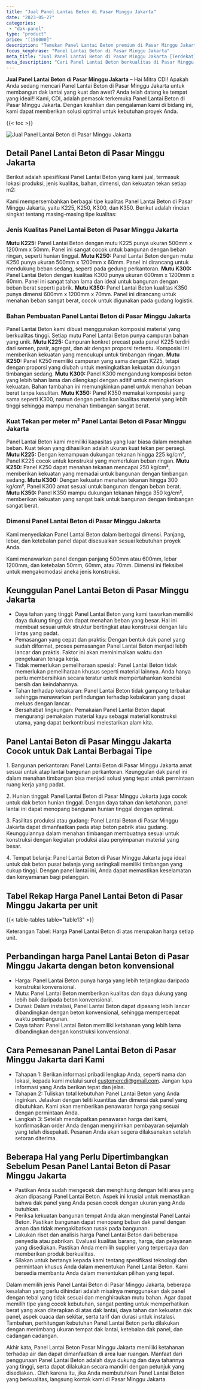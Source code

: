 ```yaml
---
title: "Jual Panel Lantai Beton di Pasar Minggu Jakarta"
date: "2023-05-27"
categories:
 - "dak-panel"
type: "product"
price: "[150000]"
description: "Temukan Panel Lantai Beton premium di Pasar Minggu Jakarta. Solusi ideal untuk proyek konstruksi dengan kualitas unggul, Panel Lantai Beton memberikan ketahanan optimal untuk proyek pembangunan. Konsultasi gratis."
focus_keyphrase: "Panel Lantai Beton di Pasar Minggu Jakarta"
meta_title: "Jual Panel Lantai Beton di Pasar Minggu Jakarta [Terdekat] - CDI"
meta_description: "Cari Panel Lantai Beton berkualitas di Pasar Minggu Jakarta?. Tersedia Panel Lantai Beton premium untuk proyek konstruksi. Promo menarik hanya di sini."
---
```


**Jual Panel Lantai Beton di Pasar Minggu Jakarta** – Hai Mitra CDI! Apakah Anda sedang mencari Panel Lantai Beton di Pasar Minggu Jakarta untuk membangun dak lantai yang kuat dan awet? Anda telah datang ke tempat yang ideal!! Kami, CDI, adalah pemasok terkemuka Panel Lantai Beton di Pasar Minggu Jakarta. Dengan keahlian dan pengalaman kami di bidang ini, kami dapat memberikan solusi optimal untuk kebutuhan proyek Anda.

{{< toc >}}

![Jual Panel Lantai Beton di Pasar Minggu Jakarta](/images/dak-panel/dak-panel-05.jpg)

## Detail Panel Lantai Beton di Pasar Minggu Jakarta

Berikut adalah spesifikasi Panel Lantai Beton yang kami jual, termasuk lokasi produksi, jenis kualitas, bahan, dimensi, dan kekuatan tekan setiap m2:

Kami mempersembahkan berbagai tipe kualitas Panel Lantai Beton di Pasar Minggu Jakarta, yaitu K225, K250, K300, dan K350. Berikut adalah rincian singkat tentang masing-masing tipe kualitas:

### Jenis Kualitas Panel Lantai Beton di Pasar Minggu Jakarta

**Mutu K225:** Panel Lantai Beton dengan mutu K225 punya ukuran 500mm x 1200mm x 50mm. Panel ini sangat cocok untuk bangunan dengan beban ringan, seperti hunian tinggal.
**Mutu K250:** Panel Lantai Beton dengan mutu K250 punya ukuran 500mm x 1200mm x 60mm. Panel ini dirancang untuk mendukung beban sedang, seperti pada gedung perkantoran.
**Mutu K300:** Panel Lantai Beton dengan kualitas K300 punya ukuran 600mm x 1200mm x 60mm. Panel ini sangat tahan lama dan ideal untuk bangunan dengan beban berat seperti pabrik.
**Mutu K350:** Panel Lantai Beton kualitas K350 punya dimensi 600mm x 1200mm x 70mm. Panel ini dirancang untuk menahan beban sangat berat, cocok untuk digunakan pada gudang logistik.

### Bahan Pembuatan Panel Lantai Beton di Pasar Minggu Jakarta

Panel Lantai Beton kami dibuat menggunakan komposisi material yang berkualitas tinggi. Setiap mutu Panel Lantai Beton punya campuran bahan yang unik.
**Mutu K225:** Campuran konkret precast pada panel K225 terdiri dari semen, pasir, agregat, dan air dengan proporsi tertentu. Komposisi ini memberikan kekuatan yang mencukupi untuk timbangan ringan.
**Mutu K250:** Panel K250 memiliki campuran yang sama dengan K225, tetapi dengan proporsi yang diubah untuk meningkatkan kekuatan dukungan timbangan sedang.
**Mutu K300:** Panel K300 mengandung komposisi beton yang lebih tahan lama dan dilengkapi dengan aditif untuk meningkatkan kekuatan. Bahan tambahan ini memungkinkan panel untuk menahan beban berat tanpa kesulitan.
**Mutu K350:** Panel K350 memakai komposisi yang sama seperti K300, namun dengan perbaikan kualitas material yang lebih tinggi sehingga mampu menahan timbangan sangat berat.

### Kuat Tekan per meter m² Panel Lantai Beton di Pasar Minggu Jakarta

Panel Lantai Beton kami memiliki kapasitas yang luar biasa dalam menahan beban. Kuat tekan yang dihasilkan adalah ukuran kuat tekan per persegi.
**Mutu K225:** Dengan kemampuan dukungan tekanan hingga 225 kg/cm², Panel K225 cocok untuk konstruksi yang memerlukan beban ringan.
**Mutu K250:** Panel K250 dapat menahan tekanan mencapai 250 kg/cm², memberikan kekuatan yang memadai untuk bangunan dengan timbangan sedang.
**Mutu K300:** Dengan kekuatan menahan tekanan hingga 300 kg/cm², Panel K300 amat sesuai untuk bangunan dengan beban berat.
**Mutu K350:** Panel K350 mampu dukungan tekanan hingga 350 kg/cm², memberikan kekuatan yang sangat baik untuk bangunan dengan timbangan sangat berat.

### Dimensi Panel Lantai Beton di Pasar Minggu Jakarta

Kami menyediakan Panel Lantai Beton dalam berbagai dimensi. Panjang, lebar, dan ketebalan panel dapat disesuaikan sesuai kebutuhan proyek Anda.

Kami menawarkan panel dengan panjang 500mm atau 600mm, lebar 1200mm, dan ketebalan 50mm, 60mm, atau 70mm. Dimensi ini fleksibel untuk mengakomodasi aneka jenis konstruksi.

## Keunggulan Panel Lantai Beton di Pasar Minggu Jakarta

*   Daya tahan yang tinggi: Panel Lantai Beton yang kami tawarkan memiliki daya dukung tinggi dan dapat menahan beban yang besar. Hal ini membuat sesuai untuk struktur bertingkat atau konstruksi dengan lalu lintas yang padat.
*   Pemasangan yang cepat dan praktis: Dengan bentuk dak panel yang sudah diformat, proses pemasangan Panel Lantai Beton menjadi lebih lancar dan praktis. Faktor ini akan meminimalkan waktu dan pengeluaran tenaga kerja.
*   Tidak memerlukan pemeliharaan spesial: Panel Lantai Beton tidak memerlukan pemeliharaan khusus seperti material lainnya. Anda hanya perlu membersihkan secara teratur untuk mempertahankan kondisi bersih dan keindahannya.
*   Tahan terhadap kebakaran: Panel Lantai Beton tidak gampang terbakar sehingga menawarkan perlindungan terhadap kebakaran yang dapat meluas dengan lancar.
*   Bersahabat lingkungan: Pemakaian Panel Lantai Beton dapat mengurangi pemakaian material kayu sebagai material konstruksi utama, yang dapat berkontribusi melestarikan alam kita.

## Panel Lantai Beton di Pasar Minggu Jakarta Cocok untuk Dak Lantai Berbagai Tipe

1\.  Bangunan perkantoran: Panel Lantai Beton di Pasar Minggu Jakarta amat sesuai untuk atap lantai bangunan perkantoran. Keunggulan dak panel ini dalam menahan timbangan bisa menjadi solusi yang tepat untuk permintaan ruang kerja yang padat.

2\.  Hunian tinggal: Panel Lantai Beton di Pasar Minggu Jakarta juga cocok untuk dak beton hunian tinggal. Dengan daya tahan dan ketahanan, panel lantai ini dapat menopang bangunan hunian tinggal dengan optimal.

3\.  Fasilitas produksi atau gudang: Panel Lantai Beton di Pasar Minggu Jakarta dapat dimanfaatkan pada atap beton pabrik atau gudang. Keunggulannya dalam menahan timbangan membuatnya sesuai untuk konstruksi dengan kegiatan produksi atau penyimpanan material yang besar.

4\.  Tempat belanja: Panel Lantai Beton di Pasar Minggu Jakarta juga ideal untuk dak beton pusat belanja yang seringkali memiliki timbangan yang cukup tinggi. Dengan panel lantai ini, Anda dapat memastikan keselamatan dan kenyamanan bagi pelanggan.

## Tabel Rekap Harga Panel Lantai Beton di Pasar Minggu Jakarta per unit

{{< table-tables table="table13" >}}

Keterangan Tabel: Harga Panel Lantai Beton di atas merupakan harga setiap unit.

## Perbandingan harga Panel Lantai Beton di Pasar Minggu Jakarta dengan beton konvensional

*   Harga: Panel Lantai Beton punya harga yang lebih terjangkau daripada konstruksi konvensional.
*   Mutu: Panel Lantai Beton memberikan kualitas dan daya dukung yang lebih baik daripada beton konvensional.
*   Durasi: Dalam instalasi, Panel Lantai Beton dapat dipasang lebih lancar dibandingkan dengan beton konvensional, sehingga mempercepat waktu pembangunan.
*   Daya tahan: Panel Lantai Beton memiliki ketahanan yang lebih lama dibandingkan dengan konstruksi konvensional.

## Cara Pemesanan Panel Lantai Beton di Pasar Minggu Jakarta dari Kami

*   Tahapan 1: Berikan informasi pribadi lengkap Anda, seperti nama dan lokasi, kepada kami melalui surel customercdi@gmail.com. Jangan lupa informasi yang Anda berikan tepat dan jelas.
*   Tahapan 2: Tuliskan total kebutuhan Panel Lantai Beton yang Anda inginkan. Jelaskan dengan teliti kuantitas dan dimensi dak panel yang dibutuhkan. Kami akan memberikan penawaran harga yang sesuai dengan permintaan Anda.
*   Langkah 3: Setelah mendapatkan penawaran harga dari kami, konfirmasikan order Anda dengan mengirimkan pembayaran sejumlah yang telah disepakati. Pesanan Anda akan segera dilaksanakan setelah setoran diterima.
## Beberapa Hal yang Perlu Dipertimbangkan Sebelum Pesan Panel Lantai Beton di Pasar Minggu Jakarta

*   Pastikan Anda sudah mengecek dan menghitung dengan teliti area yang akan dipasangi Panel Lantai Beton. Aspek ini krusial untuk memastikan bahwa dak panel yang Anda pesan cocok dengan ukuran yang Anda butuhkan.
*   Periksa kekuatan bangunan tempat Anda akan menginstal Panel Lantai Beton. Pastikan bangunan dapat menopang beban dak panel dengan aman dan tidak mengakibatkan rusak pada bangunan.
*   Lakukan riset dan analisis harga Panel Lantai Beton dari beberapa penyedia atau pabrikan. Evaluasi kualitas barang, harga, dan pelayanan yang disediakan. Pastikan Anda memilih supplier yang terpercaya dan memberikan produk berkualitas.
*   Silakan untuk bertanya kepada kami tentang spesifikasi teknologi dan permintaan khusus Anda dalam menentukan Panel Lantai Beton. Kami bersedia membantu Anda dalam menentukan pilihan yang tepat.

Dalam memilih jenis Panel Lantai Beton di Pasar Minggu Jakarta, beberapa kesalahan yang perlu dihindari adalah misalnya menggunakan dak panel dengan tebal yang tidak sesuai dan menghiraukan mutu bahan. Agar dapat memilih tipe yang cocok kebutuhan, sangat penting untuk memperhatikan berat yang akan diterapkan di atas dak lantai, daya tahan dan kekuatan dak panel, aspek cuaca dan sekitar, serta tarif dan durasi untuk instalasi. Tambahan, perhitungan kebutuhan Panel Lantai Beton perlu dilakukan dengan menimbang ukuran tempat dak lantai, ketebalan dak panel, dan cadangan cadangan.

Akhir kata, Panel Lantai Beton Pasar Minggu Jakarta memiliki ketahanan terhadap air dan dapat dimanfaatkan di area luar ruangan. Manfaat dari penggunaan Panel Lantai Beton adalah daya dukung dan daya tahannya yang tinggi, serta dapat dilakukan secara mandiri dengan petunjuk yang disediakan.. Oleh karena itu, jika Anda membutuhkan Panel Lantai Beton yang berkualitas, langsung kontak kami di Pasar Minggu Jakarta.
